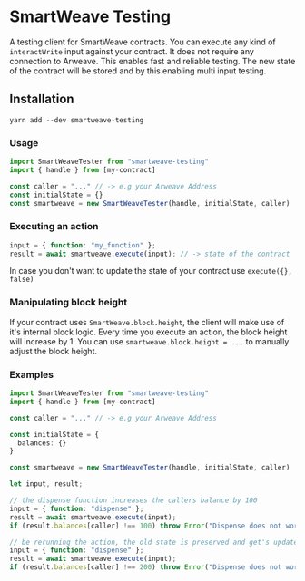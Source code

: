 # SmartWeave Testing

A testing client for SmartWeave contracts. You can execute any kind of `interactWrite` input against your contract. It does not require any connection to Arweave.
This enables fast and reliable testing. The new state
of the contract will be stored and by this enabling multi input testing.
## Installation
```
yarn add --dev smartweave-testing
```

### Usage
```ts
import SmartWeaveTester from "smartweave-testing"
import { handle } from [my-contract]

const caller = "..." // -> e.g your Arweave Address
const initialState = {}
const smartweave = new SmartWeaveTester(handle, initialState, caller)
```
### Executing an action
```ts
input = { function: "my_function" };
result = await smartweave.execute(input); // -> state of the contract
```
In case you don't want to update the state of your contract use `execute({}, false)`

### Manipulating block height
If your contract uses `SmartWeave.block.height`, the client will make use of it's internal block logic.
Every time you execute an action, the block height will increase by 1. You can use
`smartweave.block.height = ...` to manually adjust the block height.

### Examples
```ts
import SmartWeaveTester from "smartweave-testing"
import { handle } from [my-contract]

const caller = "..." // -> e.g your Arweave Address

const initialState = {
  balances: {}
}

const smartweave = new SmartWeaveTester(handle, initialState, caller)

let input, result;

// the dispense function increases the callers balance by 100
input = { function: "dispense" };
result = await smartweave.execute(input);
if (result.balances[caller] !== 100) throw Error("Dispense does not work")

// be rerunning the action, the old state is preserved and get's updated
input = { function: "dispense" };
result = await smartweave.execute(input);
if (result.balances[caller] !== 200) throw Error("Dispense does not work")
```